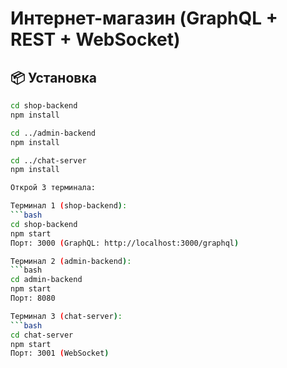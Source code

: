 # Интернет-магазин (GraphQL + REST + WebSocket)

## 📦 Установка

```bash
cd shop-backend
npm install

cd ../admin-backend
npm install

cd ../chat-server
npm install

Открой 3 терминала:

Терминал 1 (shop-backend):
```bash
cd shop-backend
npm start
Порт: 3000 (GraphQL: http://localhost:3000/graphql)

Терминал 2 (admin-backend):
```bash
cd admin-backend
npm start
Порт: 8080

Терминал 3 (chat-server):
```bash
cd chat-server
npm start
Порт: 3001 (WebSocket)